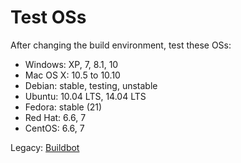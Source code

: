# Test OSs

After changing the build environment, test these OSs:

* Windows: XP, 7, 8.1, 10
* Mac OS X: 10.5 to 10.10
* Debian: stable, testing, unstable
* Ubuntu: 10.04 LTS, 14.04 LTS
* Fedora: stable (21)
* Red Hat: 6.6, 7
* CentOS: 6.6, 7

Legacy: [Buildbot](http://synergy-project.org/wiki/Buildbot)